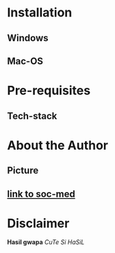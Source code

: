 # Installation
  ## Windows
  ## Mac-OS

# Pre-requisites
  ## Tech-stack

# About the Author
  ## Picture
  ## [link to soc-med](https://www.facebook.com/hazelanne.barcelona.50?mibextid=LQQJ4d)

# Disclaimer
  **Hasil gwapa**
  _CuTe Si HaSiL_

  
